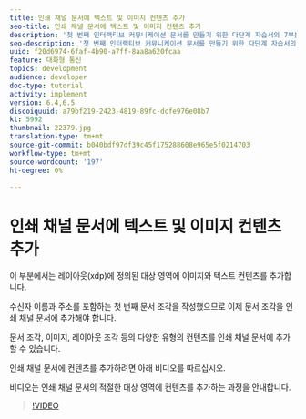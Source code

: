 ```yaml
---
title: 인쇄 채널 문서에 텍스트 및 이미지 컨텐츠 추가
seo-title: 인쇄 채널 문서에 텍스트 및 이미지 컨텐츠 추가
description: '첫 번째 인터랙티브 커뮤니케이션 문서를 만들기 위한 다단계 자습서의 7부분입니다. 이 부분에서는 레이아웃(xdp)에 정의된 대상 영역에 이미지와 텍스트 컨텐츠를 추가합니다. '
seo-description: '첫 번째 인터랙티브 커뮤니케이션 문서를 만들기 위한 다단계 자습서의 7부분입니다. 이 부분에서는 레이아웃(xdp)에 정의된 대상 영역에 이미지와 텍스트 컨텐츠를 추가합니다. '
uuid: f20d6974-6faf-4b90-a7ff-8aa8a620fcaa
feature: 대화형 통신
topics: development
audience: developer
doc-type: tutorial
activity: implement
version: 6.4,6.5
discoiquuid: a79bf219-2423-4819-89fc-dcfe976e08b7
kt: 5992
thumbnail: 22379.jpg
translation-type: tm+mt
source-git-commit: b040bdf97df39c45f175288608e965e5f0214703
workflow-type: tm+mt
source-wordcount: '197'
ht-degree: 0%

---
```



# 인쇄 채널 문서에 텍스트 및 이미지 컨텐츠 추가

이 부분에서는 레이아웃(xdp)에 정의된 대상 영역에 이미지와 텍스트 컨텐츠를 추가합니다.

수신자 이름과 주소를 포함하는 첫 번째 문서 조각을 작성했으므로 이제 문서 조각을 인쇄 채널 문서에 추가해야 합니다.

문서 조각, 이미지, 레이아웃 조각 등의 다양한 유형의 컨텐츠를 인쇄 채널 문서에 추가할 수 있습니다.

인쇄 채널 문서에 컨텐츠를 추가하려면 아래 비디오를 따르십시오.

비디오는 인쇄 채널 문서의 적절한 대상 영역에 컨텐츠를 추가하는 과정을 안내합니다.

>[!VIDEO](https://video.tv.adobe.com/v/22379t2/?quality=9&learn=on)

